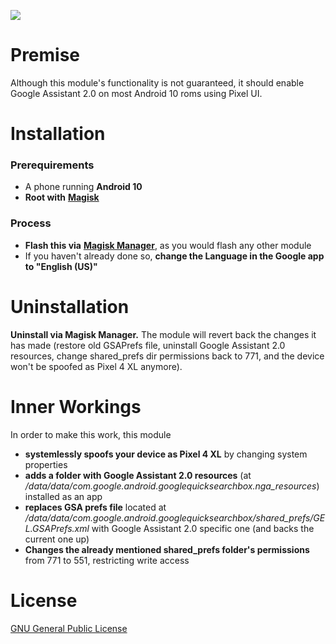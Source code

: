 ![](https://i.imgur.com/QJkngBt.png)

# Premise
Although this module's functionality is not guaranteed, it should enable Google Assistant 2.0 on most Android 10 roms using Pixel UI.

# Installation
### Prerequirements
- A phone running **Android 10**
- **Root with** [**Magisk**](https://magiskmanager.com/)
### Process
- **Flash this via** [**Magisk Manager**](https://magiskmanager.com/), as you would flash any other module
- If you haven't already done so, **change the Language in the Google app to "English (US)"**

# Uninstallation
**Uninstall via Magisk Manager.** The module will revert back the changes it has made (restore old GSAPrefs file, uninstall Google Assistant 2.0 resources, change shared_prefs dir permissions back to 771, and the device won't be spoofed as Pixel 4 XL anymore).

# Inner Workings
In order to make this work, this module
- **systemlessly spoofs your device as Pixel 4 XL** by changing system properties
- **adds a folder with Google Assistant 2.0 resources** (at */data/data/com.google.android.googlequicksearchbox.nga_resources*) installed as an app
- **replaces GSA prefs file** located at */data/data/com.google.android.googlequicksearchbox/shared_prefs/GEL.GSAPrefs.xml* with Google Assistant 2.0 specific one (and backs the current one up)
- **Changes the already mentioned shared_prefs folder's permissions** from 771 to 551, restricting write access

# License
[GNU General Public License](https://www.gnu.org/licenses/gpl-3.0.en.html)
